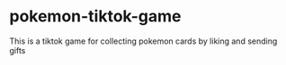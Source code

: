 # pokemon-tiktok-game
This is a tiktok game for collecting pokemon cards by liking and sending gifts 
